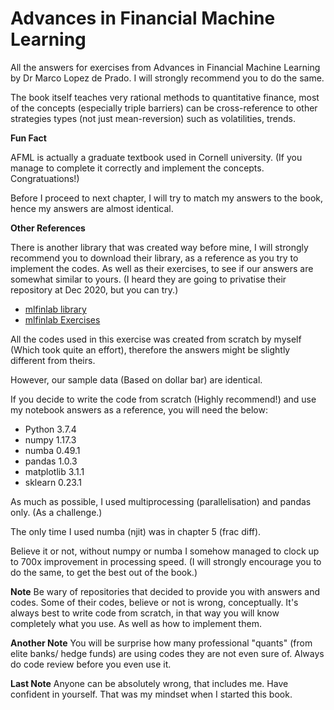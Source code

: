 # Advances in Financial Machine Learning
All the answers for exercises from Advances in Financial Machine Learning by Dr Marco Lopez de Prado. I will strongly recommend you to do the same.

The book itself teaches very rational methods to quantitative finance, most of the concepts (especially triple barriers) can be cross-reference to other strategies types (not just mean-reversion) such as volatilities, trends.

**Fun Fact**

AFML is actually a graduate textbook used in Cornell university. (If you manage to complete it correctly and implement the concepts. Congratuations!)

Before I proceed to next chapter, I will try to match my answers to the book, hence my answers are almost identical.

**Other References**

There is another library that was created way before mine, I will strongly recommend you to download their library, as a reference as you try to implement the codes. As well as their exercises, to see if our answers are somewhat similar to yours. (I heard they are going to privatise their repository at Dec 2020, but you can try.)

* [mlfinlab library](https://github.com/hudson-and-thames/mlfinlab)
* [mlfinlab Exercises](https://github.com/hudson-and-thames/research/tree/master/Advances%20in%20Financial%20Machine%20Learning)

All the codes used in this exercise was created from scratch by myself (Which took quite an effort), therefore the answers might be slightly different from theirs.

However, our sample data (Based on dollar bar) are identical.

If you decide to write the code from scratch (Highly recommend!) and use my notebook answers as a reference, you will need the below:

* Python 3.7.4
* numpy 1.17.3
* numba 0.49.1
* pandas 1.0.3
* matplotlib 3.1.1
* sklearn 0.23.1

As much as possible, I used multiprocessing (parallelisation) and pandas only. (As a challenge.)

The only time I used numba (njit) was in chapter 5 (frac diff).

Believe it or not, without numpy or numba I somehow managed to clock up to 700x improvement in processing speed. (I will strongly encourage you to do the same, to get the best out of the book.)

**Note**
Be wary of repositories that decided to provide you with answers and codes. Some of their codes, believe or not is wrong, conceptually.
It's always best to write code from scratch, in that way you will know completely what you use. As well as how to implement them.

**Another Note**
You will be surprise how many professional "quants" (from elite banks/ hedge funds) are using codes they are not even sure of. Always do code review before you even use it.

**Last Note**
Anyone can be absolutely wrong, that includes me. Have confident in yourself. That was my mindset when I started this book.
